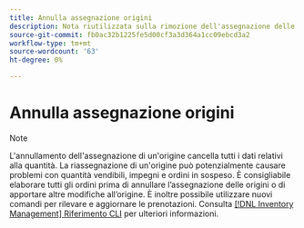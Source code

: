 ```yaml
---
title: Annulla assegnazione origini
description: Nota riutilizzata sulla rimozione dell'assegnazione delle origini
source-git-commit: fb0ac32b1225fe5d00cf3a3d364a1cc09ebcd3a2
workflow-type: tm+mt
source-wordcount: '63'
ht-degree: 0%

---
```


# Annulla assegnazione origini

>[!NOTE]
>
>L&#39;annullamento dell&#39;assegnazione di un&#39;origine cancella tutti i dati relativi alla quantità. La riassegnazione di un&#39;origine può potenzialmente causare problemi con quantità vendibili, impegni e ordini in sospeso. È consigliabile elaborare tutti gli ordini prima di annullare l’assegnazione delle origini o di apportare altre modifiche all’origine. È inoltre possibile utilizzare nuovi comandi per rilevare e aggiornare le prenotazioni. Consulta [[!DNL Inventory Management] Riferimento CLI](../inventory-management/cli.md) per ulteriori informazioni.

